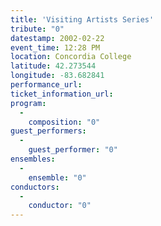 ```yaml
---
title: 'Visiting Artists Series'
tribute: "0"
datestamp: 2002-02-22
event_time: 12:28 PM
location: Concordia College
latitude: 42.273544
longitude: -83.682841
performance_url: 
ticket_information_url: 
program: 
  -
    composition: "0"
guest_performers: 
  -
    guest_performer: "0"
ensembles: 
  -
    ensemble: "0"
conductors: 
  -
    conductor: "0"
---
```

